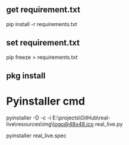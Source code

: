 ## get requirement.txt
pip install -r requirements.txt

## set requirement.txt
pip freeze > requirements.txt

## pkg install


# Pyinstaller cmd
pyinstaller -D -c -i E:\projects\GitHub\real-live\resources\img\logo@48x48.ico real_live.py

pyinstaller real_live.spec